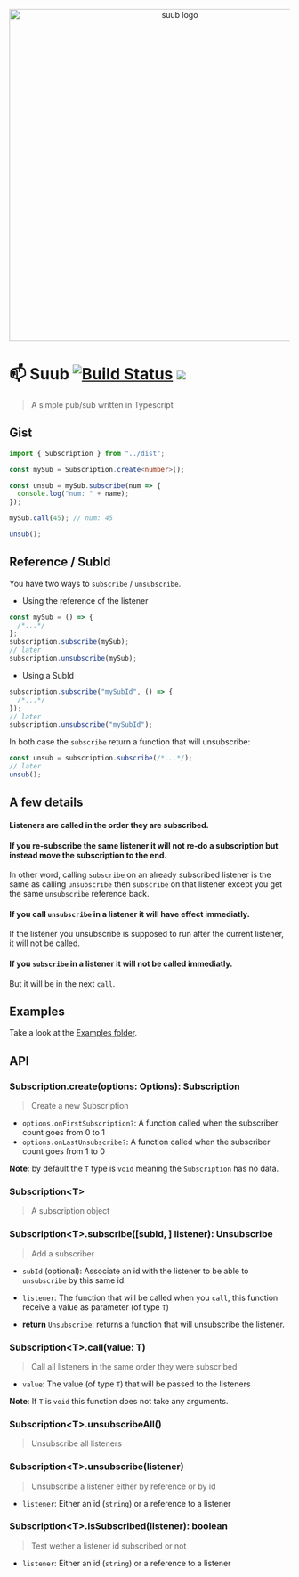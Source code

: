<p align="center">
  <img src="https://github.com/etienne-dldc/suub/blob/master/design/logo.png" width="597" alt="suub logo">
</p>

# 📫 Suub [![Build Status](https://travis-ci.org/etienne-dldc/suub.svg?branch=master)](https://travis-ci.org/etienne-dldc/suub) [![](https://badgen.net/bundlephobia/minzip/suub)](https://bundlephobia.com/result?p=suub)

> A simple pub/sub written in Typescript

## Gist

```ts
import { Subscription } from "../dist";

const mySub = Subscription.create<number>();

const unsub = mySub.subscribe(num => {
  console.log("num: " + name);
});

mySub.call(45); // num: 45

unsub();
```

## Reference / SubId

You have two ways to `subscribe` / `unsubscribe`.

- Using the reference of the listener

```ts
const mySub = () => {
  /*...*/
};
subscription.subscribe(mySub);
// later
subscription.unsubscribe(mySub);
```

- Using a SubId

```ts
subscription.subscribe("mySubId", () => {
  /*...*/
});
// later
subscription.unsubscribe("mySubId");
```

In both case the `subscribe` return a function that will unsubscribe:

```ts
const unsub = subscription.subscribe(/*...*/);
// later
unsub();
```

## A few details

#### Listeners are called in the order they are subscribed.

#### If you re-subscribe the same listener it will not re-do a subscription but instead move the subscription to the end.

In other word, calling `subscribe` on an already subscribed listener is the same as calling `unsubscribe` then `subscribe` on that listener except you get the same `unsubscribe` reference back.

#### If you call `unsubscribe` in a listener it will have effect immediatly.

If the listener you unsubscribe is supposed to run after the current listener, it will not be called.

#### If you `subscribe` in a listener it will not be called immediatly.

But it will be in the next `call`.

## Examples

Take a look at the [Examples folder](https://github.com/etienne-dldc/suub/tree/master/examples).

## API

### Subscription.create<T>(options: Options): Subscription<T>

> Create a new Subscription

- `options.onFirstSubscription?`: A function called when the subscriber count goes from 0 to 1
- `options.onLastUnsubscribe?`: A function called when the subscriber count goes from 1 to 0

**Note**: by default the `T` type is `void` meaning the `Subscription` has no data.

### Subscription&lt;T&gt;

> A subscription object

### Subscription&lt;T&gt;.subscribe([subId, ] listener): Unsubscribe

> Add a subscriber

- `subId` (optional): Associate an id with the listener to be able to `unsubscribe` by this same id.
- `listener`: The function that will be called when you `call`, this function receive a value as parameter (of type `T`)

- **return** `Unsubscribe`: returns a function that will unsubscribe the listener.

### Subscription&lt;T&gt;.call(value: T)

> Call all listeners in the same order they were subscribed

- `value`: The value (of type `T`) that will be passed to the listeners

**Note**: If `T` is `void` this function does not take any arguments.

### Subscription&lt;T&gt;.unsubscribeAll()

> Unsubscribe all listeners

### Subscription&lt;T&gt;.unsubscribe(listener)

> Unsubscribe a listener either by reference or by id

- `listener`: Either an id (`string`) or a reference to a listener

### Subscription&lt;T&gt;.isSubscribed(listener): boolean

> Test wether a listener id subscribed or not

- `listener`: Either an id (`string`) or a reference to a listener
